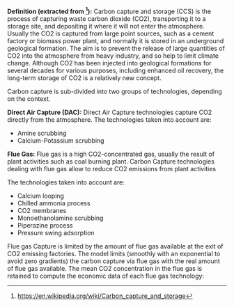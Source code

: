 **Definition (extracted from [^1]):**
Carbon capture and storage (CCS) is the process of capturing waste carbon dioxide (CO2), transporting it to a storage site, and depositing it where it will not enter the atmosphere. Usually the CO2 is captured from large point sources, such as a cement factory or biomass power plant, and normally it is stored in an underground geological formation. The aim is to prevent the release of large quantities of CO2 into the atmosphere from heavy industry, and so help to limit climate change. Although CO2 has been injected into geological formations for several decades for various purposes, including enhanced oil recovery, the long-term storage of CO2 is a relatively new concept.

Carbon capture is sub-divided into two groups of technologies, depending on the context.

**Direct Air Capture (DAC):**
Direct Air Capture technologies capture CO2 directly from the atmosphere.
The technologies taken into account are:

* Amine scrubbing
* Calcium-Potassium scrubbing


**Flue Gas:**
Flue gas is a high CO2-concentrated gas, usually the result of plant activities such as coal burning plant.
Carbon Capture technologies dealing with flue gas allow to reduce CO2 emissions from plant activities

The technologies taken into account are:



* Calcium looping
* Chilled ammonia process
* CO2 membranes
* Monoethanolamine scrubbing
* Piperazine process
* Pressure swing adsorption

Flue gas Capture is limited by the amount of flue gas available at the exit of CO2 emissing factories. The model limits (smoothly with an exponential to avoid zero gradients) the carbon capture via flue gas with the real amount of flue gas available. The mean CO2 concentration in the flue gas is retained to compute the economic data of each flue gas technology:


[^1]: https://en.wikipedia.org/wiki/Carbon_capture_and_storage